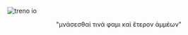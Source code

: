 ![treno io](https://github.com/AglaiaNorza/AglaiaNorza/assets/75022526/2792f3ba-c7a7-4931-b994-8cbc55df8762)
<p align="center">"μνάσεσθαί τινά φαμι καὶ ἕτερον ἀμμέων"</p>
